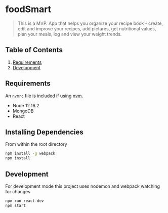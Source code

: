 # foodSmart

> This is a MVP. App that helps you organize your recipe book - create, edit and improve your recipes, add pictures, get nutritional values, plan your meals, log and view your weight trends.

## Table of Contents

1. [Requirements](#requirements)
1. [Development](#development)

## Requirements

An `nvmrc` file is included if using [nvm](https://github.com/creationix/nvm).

- Node 12.16.2
- MongoDB
- React


## Installing Dependencies

From within the root directory

```sh
npm install -g webpack
npm install
```

## Development

For development mode this project uses nodemon and webpack watching for changes

```sh
npm run react-dev
npm start
```
